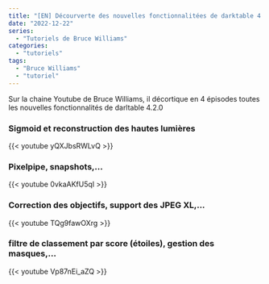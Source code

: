 ```yaml
---
title: "[EN] Décourverte des nouvelles fonctionnalitées de darktable 4.2.0 avec Bruce Williams"
date: "2022-12-22"
series:
  - "Tutoriels de Bruce Williams"
categories: 
  - "tutoriels"
tags: 
  - "Bruce Williams"
  - "tutoriel"
---
```

Sur la chaine Youtube de Bruce Williams, il décortique en 4 épisodes toutes les nouvelles fonctionnalités de darltable 4.2.0

<!-- more -->

### Sigmoid et reconstruction des hautes lumières
{{< youtube yQXJbsRWLvQ >}}

### Pixelpipe, snapshots,...
{{< youtube 0vkaAKfU5qI >}}

### Correction des objectifs, support des JPEG XL,...
{{< youtube TQg9fawOXrg >}}

### filtre de classement par score (étoiles), gestion des masques,...
{{< youtube Vp87nEi_aZQ >}}
